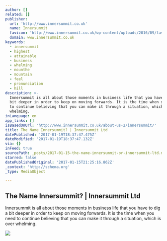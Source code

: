 ```yaml
---
author: []
related: []
publisher:
  url: 'http://www.innersummit.co.uk'
  name: Innersummit
  favicon: 'http://www.innersummit.co.uk/wp-content/uploads/2016/09/favicon.ico'
  domain: www.innersummit.co.uk
keywords:
  - innersummit
  - highest
  - attainable
  - business
  - whelming
  - nounthe
  - mountain
  - feel
  - pronunciation
  - hill
description: >-
  Innersummit is all about those moments in business life that you have to dig a
  bit deeper in order to keep on moving forwards. It is the time when you need
  to continue believing that you can make it through a situation, which is over
  whelming.
inLanguage: en
app_links: []
isBasedOnUrl: 'http://www.innersummit.co.uk/about-us-2/innersummit/'
title: The Name Innersummit? | Innersummit Ltd
datePublished: '2017-01-19T18:37:47.475Z'
dateModified: '2017-01-19T18:37:47.132Z'
via: {}
inFeed: true
sourcePath: _posts/2017-01-15-the-name-innersummit-or-innersummit-ltd.md
starred: false
datePublishedOriginal: '2017-01-15T21:25:16.862Z'
_context: 'http://schema.org'
_type: MediaObject

---
```

<article style=""><h1>The Name Innersummit? | Innersummit Ltd</h1><p>Innersummit is all about those moments in business life that you have to dig a bit deeper in order to keep on moving forwards. It is the time when you need to continue believing that you can make it through a situation, which is over whelming.</p><img src="http://i3.ytimg.com/vi/LMzlzGOqZp4/hqdefault.jpg" /></article>